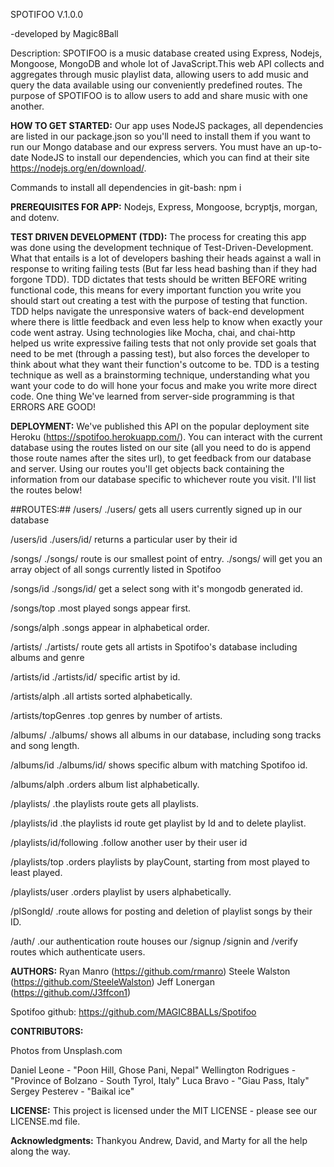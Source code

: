 SPOTIFOO V.1.0.0

-developed by Magic8Ball

Description: SPOTIFOO is a music database created using Express, Nodejs, Mongoose, MongoDB and whole lot of JavaScript.This web API collects and aggregates through music playlist data, allowing users to add music and query the data available using our conveniently predefined routes. The purpose of SPOTIFOO is to allow users to add and share music with one another.

**HOW TO GET STARTED:**
Our app uses NodeJS packages, all dependencies are listed in our package.json so you'll need to install them if you want to run our Mongo database and our express servers. You must have an up-to-date NodeJS to install our dependencies, which you can find at their site https://nodejs.org/en/download/.     

Commands to install all dependencies in git-bash: npm i

**PREREQUISITES FOR APP:** Nodejs, Express, Mongoose, bcryptjs, morgan, and dotenv.

**TEST DRIVEN DEVELOPMENT (TDD):** The process for creating this app was done using the development technique of Test-Driven-Development. What that entails is a lot of developers bashing their heads against a wall in response to writing failing tests (But far less head bashing than if they had forgone TDD). TDD dictates that tests should be written BEFORE writing functional code, this means for every important function you write you should start out creating a test with the purpose of testing that function. TDD helps navigate the unresponsive waters of back-end development where there is little feedback and even less help to know when exactly your code went astray. Using technologies like Mocha, chai, and chai-http helped us write expressive failing tests that not only provide set goals that need to be met (through a passing test), but also forces the developer to think about what they want their function's outcome to be. TDD is a testing technique as well as a brainstorming technique, understanding what you want your code to do will hone your focus and make you write more direct code. 
One thing We've learned from server-side programming is that ERRORS ARE GOOD!

**DEPLOYMENT:** We've published this API on the popular deployment site Heroku (https://spotifoo.herokuapp.com/). You can interact with the current database using the routes listed on our site (all you need to do is append those route names after the sites url), to get feedback from our database and server. Using our routes you'll get objects back containing the information from our database specific to whichever route you visit. I'll list the routes below!

##ROUTES:##
/users/
    ./users/ gets all users currently signed up in our database

/users/id
    ./users/id/ returns a particular user by their id

/songs/
    ./songs/ route is our smallest point of entry.  ./songs/ will get you an array object of all songs currently listed in Spotifoo

/songs/id
    ./songs/id/ get a select song with it's mongodb generated id.

/songs/top
    .most played songs appear first.

/songs/alph
    .songs appear in alphabetical order.        

/artists/
    ./artists/ route gets all artists in Spotifoo's database including albums and genre

/artists/id
    ./artists/id/ specific artist by id.

/artists/alph
    .all artists sorted alphabetically.    

/artists/topGenres
    .top genres by number of artists.

/albums/
    ./albums/ shows all albums in our database, including song tracks and song length.

/albums/id
    ./albums/id/ shows specific album with matching Spotifoo id.

/albums/alph
    .orders album list alphabetically.     

/playlists/
    .the playlists route gets all playlists.

/playlists/id
    .the playlists id route get playlist by Id and to delete playlist.

/playlists/id/following
    .follow another user by their user id

/playlists/top
    .orders playlists by playCount, starting from most played to least played.

/playlists/user
    .orders playlist by users alphabetically.

/plSongId/
    .route allows for posting and deletion of playlist songs by their ID.

/auth/
    .our authentication route houses our /signup /signin and /verify routes which authenticate users.                         

**AUTHORS:**
Ryan Manro (https://github.com/rmanro)
Steele Walston (https://github.com/SteeleWalston)
Jeff Lonergan (https://github.com/J3ffcon1)

Spotifoo github: https://github.com/MAGIC8BALLs/Spotifoo

**CONTRIBUTORS:**

Photos from Unsplash.com

Daniel Leone - "Poon Hill, Ghose Pani, Nepal"
Wellington Rodrigues - "Province of Bolzano - South Tyrol, Italy"
Luca Bravo - "Giau Pass, Italy"
Sergey Pesterev - "Baikal ice"

**LICENSE:**
This project is licensed under the MIT LICENSE - please see our LICENSE.md file.

**Acknowledgments:**
Thankyou Andrew, David, and Marty for all the help along the way.

